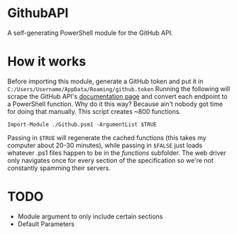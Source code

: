 # GithubAPI
A self-generating PowerShell module for the GitHub API.

# How it works
Before importing this module, generate a GitHub token and put it in `C:/Users/Username/AppData/Roaming/github.token`
Running the following will scrape the GitHub API's [documentation page](https://docs.github.com/en/rest/reference) and convert each endpoint to a PowerShell function.
Why do it this way? Because ain't nobody got time for doing that manually. This script creates ~800 functions.

`Import-Module ./Github.psm1 -ArgumentList $TRUE`

Passing in `$TRUE` will regenerate the cached functions (this takes my computer about 20-30 minutes), while passing in `$FALSE` just loads whatever .ps1 files happen to be in the *functions* subfolder. The web driver only navigates once for every section of the specification so we're not constantly spamming their servers.

# TODO
- Module argument to only include certain sections
- Default Parameters
